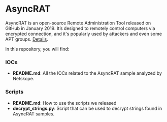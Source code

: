 # AsyncRAT
AsyncRAT is an open-source Remote Administration Tool released on GitHub in January 2019. It’s designed to remotely control computers via encrypted connection, and it's popularly used by attackers and even some APT groups. [Details](https://www.netskope.com/blog/asyncrat-using-fully-undetected-downloader). 

In this repository, you will find:

### IOCs
* **README.md**: All the IOCs related to the AsyncRAT sample analyzed by Netskope.

### Scripts
* **README.md**: How to use the scripts we released
* **decrypt_strings.py**: Script that can be used to decrypt strings found in AsyncRAT samples.
